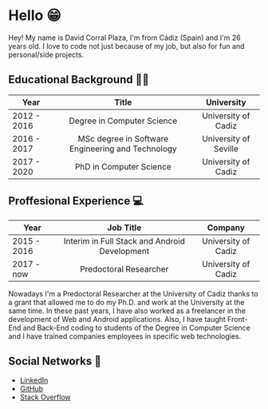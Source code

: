 # Hello 😁

Hey! My name is David Corral Plaza, I'm from Cádiz (Spain) and I'm 26 years old. I love to code not just because of my job, but also for fun and personal/side projects. 

## Educational Background 👨‍🎓

|     Year      |       Title     | University  |
| ------------- |:-------------:| :-----:|
| 2012 - 2016     | Degree in Computer Science | University of Cadiz |
| 2016 - 2017     | MSc degree in Software Engineering and Technology    |   University of Seville |
| 2017 - 2020 | PhD in Computer Science      |    University of Cadiz |

## Proffesional Experience 💻

|     Year      |       Job Title     | Company  |
| ------------- |:-------------:| :-----:|
| 2015 - 2016     | Interim in Full Stack and Android Development | University of Cadiz |
| 2017 - now | Predoctoral Researcher      |    University of Cadiz |

Nowadays I'm a Predoctoral Researcher at the University of Cadiz thanks to a grant that allowed me to do my Ph.D. and work at the University at the same time. In these past years, I have also worked as a freelancer in the development of Web and Android applications. Also, I have taught Front-End and Back-End coding to students of the Degree in Computer Science and I have trained companies employees in specific web technologies.

## Social Networks 👀

- [LinkedIn](https://www.linkedin.com/in/davidcorralp/)
- [GitHub](./#)
- [Stack Overflow](https://stackoverflow.com/users/5582307/david-corral)
